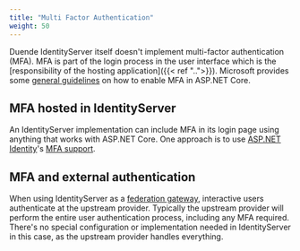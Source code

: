 ```yaml
---
title: "Multi Factor Authentication"
weight: 50
---
```


Duende IdentityServer itself doesn't implement multi-factor authentication (MFA). MFA is part of the login process in the user interface which is the [responsibility of the hosting application]({{< ref "..">}}). Microsoft provides some [general guidelines](https://learn.microsoft.com/en-us/aspnet/core/security/authentication/mfa) on how to enable MFA in ASP.NET Core.

## MFA hosted in IdentityServer
An IdentityServer implementation can include MFA in its login page using anything that works with ASP.NET Core. One approach is to use [ASP.NET Identity](https://learn.microsoft.com/en-us/aspnet/core/security/authentication/identity)'s [MFA support](https://learn.microsoft.com/en-us/aspnet/core/security/authentication/identity-enable-qrcodes).

## MFA and external authentication
When using IdentityServer as a [federation gateway](../../federation), interactive users authenticate at the upstream provider. Typically the upstream provider will perform the entire user authentication process, including any MFA required. There's no special configuration or implementation needed in IdentityServer in this case, as the upstream provider handles everything.
